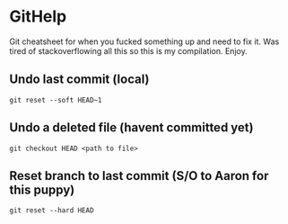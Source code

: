 # GitHelp
Git cheatsheet for when you fucked something up and need to fix it. Was tired of stackoverflowing all this so this is my compilation. Enjoy.

## Undo last commit (local)
```git reset --soft HEAD~1```

## Undo a deleted file (havent committed yet)
```git checkout HEAD <path to file>```

## Reset branch to last commit (S/O to Aaron for this puppy)
```git reset --hard HEAD```
